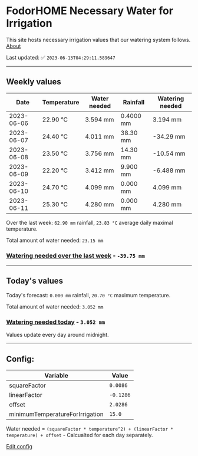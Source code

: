 # FodorHOME Necessary Water for Irrigation

This site hosts necessary irrigation values that our watering system follows. [About](https://github.com/redyau/irrigation)

Last updated: ✅ `2023-06-13T04:29:11.589647`

---

## Weekly values

| Date | Temperature | Water needed | Rainfall | Watering needed |
|-----|-----|-----|-----|-----|
| 2023-06-06 | 22.90 °C | 3.594 mm | 0.4000 mm | 3.194 mm |
| 2023-06-07 | 24.40 °C | 4.011 mm | 38.30 mm | -34.29 mm |
| 2023-06-08 | 23.50 °C | 3.756 mm | 14.30 mm | -10.54 mm |
| 2023-06-09 | 22.20 °C | 3.412 mm | 9.900 mm | -6.488 mm |
| 2023-06-10 | 24.70 °C | 4.099 mm | 0.000 mm | 4.099 mm |
| 2023-06-11 | 25.30 °C | 4.280 mm | 0.000 mm | 4.280 mm |


Over the last week: `62.90 mm` rainfall, `23.83 °C` average daily maximal temperature.

Total amount of water needed: `23.15 mm`

### [Watering needed over the last week](lastweek.txt) - `-39.75 mm`

---

## Today's values

Today's forecast: `0.000 mm` rainfall, `20.70 °C` maximum temperature.

Total amount of water needed: `3.052 mm`

### [Watering needed today](today.txt) - `3.052 mm`

Values update every day around midnight.

---

## Config:

| Variable | Value |
|-----|-----|
| squareFactor | `0.0086` |
| linearFactor | `-0.1286` |
| offset | `2.0286` |
| minimumTemperatureForIrrigation | `15.0` |

Water needed = `(squareFactor * temperature^2) + (linearFactor * temperature) + offset` - Calcualted for each day separately.

[Edit config](https://github.com/RedyAu/irrigation/edit/main/config.json)
